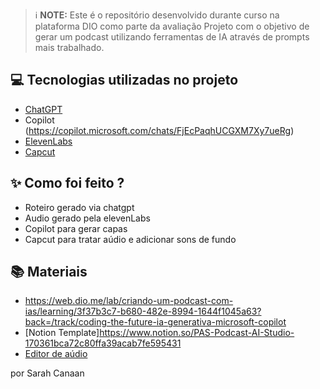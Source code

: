 

 > ℹ️ **NOTE:** Este é o repositório desenvolvido durante curso na plataforma DIO como parte da avaliação
Projeto com o objetivo de gerar um podcast utilizando ferramentas de IA através de prompts mais trabalhado.



## 💻 Tecnologias utilizadas no projeto

- [ChatGPT](https://chat.openai.com/) 
- Copilot (https://copilot.microsoft.com/chats/FjEcPaqhUCGXM7Xy7ueRg)
- [ElevenLabs](https://beta.elevenlabs.io/)
- [Capcut](https://www.capcut.com/pt-br/)

## ✨ Como foi feito ?

- Roteiro gerado via chatgpt
- Audio gerado pela elevenLabs
- Copilot para gerar capas
- Capcut para tratar aúdio e adicionar sons de fundo

## 📚 Materiais

- https://web.dio.me/lab/criando-um-podcast-com-ias/learning/3f37b3c7-b680-482e-8994-1644f1045a63?back=/track/coding-the-future-ia-generativa-microsoft-copilot
- [Notion Template]https://www.notion.so/PAS-Podcast-AI-Studio-170361bca72c80ffa39acab7fe595431
- [Editor de aúdio](https://www.capcut.com/editor?from_page=landing_page&__action_from=picture_V%C3%ADdeos%20profissionais%20em%20minutos,%20n%C3%A3o%20em%20horas.)





por Sarah Canaan 

